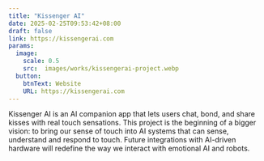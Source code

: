 ```yaml
---
title: "Kissenger AI"
date: 2025-02-25T09:53:42+08:00
draft: false
link: https://kissengerai.com
params:
  image:
    scale: 0.5
    src:  images/works/kissengerai-project.webp
  button:
    btnText: Website
    URL: https://kissengerai.com
---
```


Kissenger AI is an AI companion app that lets users chat, bond, and share kisses with real touch sensations. This project is the beginning of a bigger vision: to bring our sense of touch into AI systems that can sense, understand and respond to touch. Future integrations with AI-driven hardware will redefine the way we interact with emotional AI and robots.
